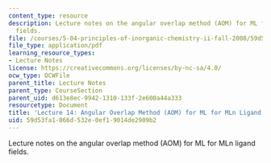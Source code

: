 ```yaml
---
content_type: resource
description: Lecture notes on the angular overlap method (AOM) for ML for MLn ligand
  fields.
file: /courses/5-04-principles-of-inorganic-chemistry-ii-fall-2008/59d53fa1066d532e0ef19014de2909b2_Lecture_14.pdf
file_type: application/pdf
learning_resource_types:
- Lecture Notes
license: https://creativecommons.org/licenses/by-nc-sa/4.0/
ocw_type: OCWFile
parent_title: Lecture Notes
parent_type: CourseSection
parent_uid: d613e8ec-9942-1310-133f-2e600a44a333
resourcetype: Document
title: 'Lecture 14: Angular Overlap Method (AOM) for ML for MLn Ligand Fields'
uid: 59d53fa1-066d-532e-0ef1-9014de2909b2
---
```

Lecture notes on the angular overlap method (AOM) for ML for MLn ligand fields.